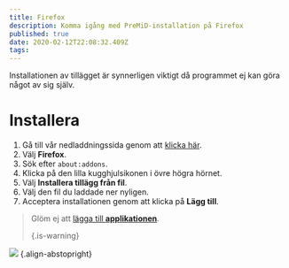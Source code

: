 ```yaml
---
title: Firefox
description: Komma igång med PreMiD-installation på Firefox
published: true
date: 2020-02-12T22:08:32.409Z
tags:
---
```


Installationen av tillägget är synnerligen viktigt då programmet ej kan göra något av sig själv.

# Installera
1. Gå till vår nedladdningssida genom att [klicka här](https://premid.app/downloads).
2. Välj **Firefox**.
3. Sök efter `about:addons`.
4. Klicka på den lilla kugghjulsikonen i övre högra hörnet.
5. Välj **Installera tillägg från fil**.
6. Välj den fil du laddade ner nyligen.
7. Acceptera installationen genom att klicka på **Lägg till**.

> Glöm ej att [lägga till **applikationen**](/install). 
> 
> {.is-warning}

![](https://img.icons8.com/color/2x/firefox.png) {.align-abstopright}